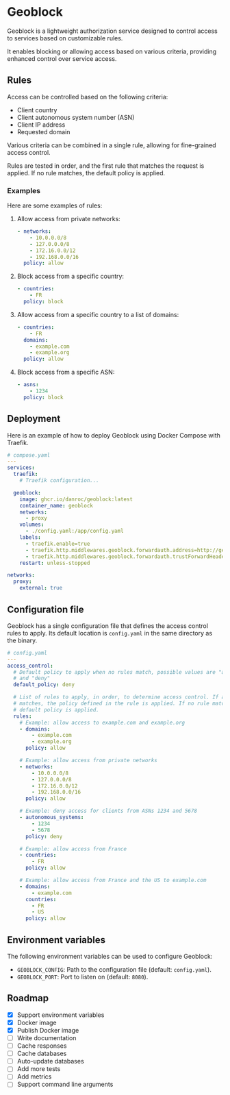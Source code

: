 # Geoblock

Geoblock is a lightweight authorization service designed to control access to
services based on customizable rules.

It enables blocking or allowing access based on various criteria, providing
enhanced control over service access.

## Rules

Access can be controlled based on the following criteria:

- Client country
- Client autonomous system number (ASN)
- Client IP address
- Requested domain

Various criteria can be combined in a single rule, allowing for fine-grained
access control.

Rules are tested in order, and the first rule that matches the request is
applied. If no rule matches, the default policy is applied.

### Examples

Here are some examples of rules:

1. Allow access from private networks:

   ```yaml
   - networks:
       - 10.0.0.0/8
       - 127.0.0.0/8
       - 172.16.0.0/12
       - 192.168.0.0/16
     policy: allow
   ```

2. Block access from a specific country:

   ```yaml
   - countries:
       - FR
     policy: block
   ```

3. Allow access from a specific country to a list of domains:

   ```yaml
   - countries:
       - FR
     domains:
       - example.com
       - example.org
     policy: allow
   ```

4. Block access from a specific ASN:

   ```yaml
   - asns:
       - 1234
     policy: block
   ```

## Deployment

Here is an example of how to deploy Geoblock using Docker Compose with Traefik.

```yaml
# compose.yaml
---
services:
  traefik:
    # Traefik configuration...

  geoblock:
    image: ghcr.io/danroc/geoblock:latest
    container_name: geoblock
    networks:
      - proxy
    volumes:
      - ./config.yaml:/app/config.yaml
    labels:
      - traefik.enable=true
      - traefik.http.middlewares.geoblock.forwardauth.address=http://geoblock:8080/v1/forward-auth
      - traefik.http.middlewares.geoblock.forwardauth.trustForwardHeader=true
    restart: unless-stopped

networks:
  proxy:
    external: true
```

## Configuration file

Geoblock has a single configuration file that defines the access control rules
to apply. Its default location is `config.yaml` in the same directory as the
binary.

```yaml
# config.yaml
---
access_control:
  # Default policy to apply when no rules match, possible values are "allow"
  # and "deny"
  default_policy: deny

  # List of rules to apply, in order, to determine access control. If a rule
  # matches, the policy defined in the rule is applied. If no rule matches, the
  # default policy is applied.
  rules:
    # Example: allow access to example.com and example.org
    - domains:
        - example.com
        - example.org
      policy: allow

    # Example: allow access from private networks
    - networks:
        - 10.0.0.0/8
        - 127.0.0.0/8
        - 172.16.0.0/12
        - 192.168.0.0/16
      policy: allow

    # Example: deny access for clients from ASNs 1234 and 5678
    - autonomous_systems:
        - 1234
        - 5678
      policy: deny

    # Example: allow access from France
    - countries:
        - FR
      policy: allow

    # Example: allow access from France and the US to example.com
    - domains:
        - example.com
      countries:
        - FR
        - US
      policy: allow
```

## Environment variables

The following environment variables can be used to configure Geoblock:

- `GEOBLOCK_CONFIG`: Path to the configuration file (default: `config.yaml`).
- `GEOBLOCK_PORT`: Port to listen on (default: `8080`).

## Roadmap

- [x] Support environment variables
- [x] Docker image
- [x] Publish Docker image
- [ ] Write documentation
- [ ] Cache responses
- [ ] Cache databases
- [ ] Auto-update databases
- [ ] Add more tests
- [ ] Add metrics
- [ ] Support command line arguments
